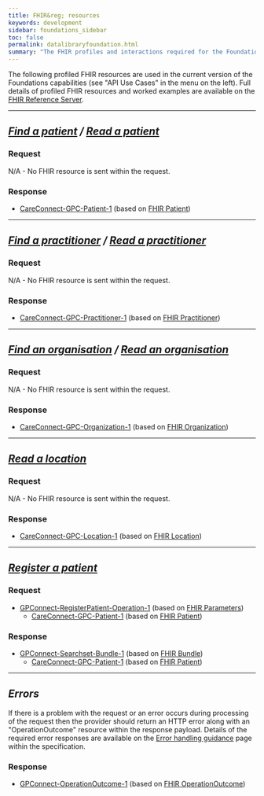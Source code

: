 ```yaml
---
title: FHIR&reg; resources
keywords: development
sidebar: foundations_sidebar
toc: false
permalink: datalibraryfoundation.html
summary: "The FHIR profiles and interactions required for the Foundations capability pack"
---
```


The following profiled FHIR resources are used in the current version of the Foundations capabilities (see "API Use Cases" in the menu on the left). Full details of profiled FHIR resources and worked examples are available on the [FHIR Reference Server](https://fhir.nhs.uk/).

---

## ***[Find a patient](foundations_use_case_find_a_patient.html) / [Read a patient](foundations_use_case_read_a_patient.html)*** ##

### Request ###

N/A - No FHIR resource is sent within the request.

### Response ###

* [CareConnect-GPC-Patient-1](https://simplifier.net/guide/gpconnect-data-model/Home/FHIR-Assets/All-assets/Profiles/Profile--CareConnect-GPC-Patient-1?version=current) (based on [FHIR Patient](http://hl7.org/fhir/STU3/patient.html))

---

## ***[Find a practitioner](foundations_use_case_find_a_practitioner.html) / [Read a practitioner](foundations_use_case_read_a_practitioner.html)*** ##

### Request ###

N/A - No FHIR resource is sent within the request.

### Response ###

* [CareConnect-GPC-Practitioner-1](https://simplifier.net/guide/gpconnect-data-model/Home/FHIR-Assets/All-assets/Profiles/Profile--CareConnect-GPC-Practitioner-1?version=current) (based on [FHIR Practitioner](http://hl7.org/fhir/STU3/practitioner.html))

---

## ***[Find an organisation](foundations_use_case_find_an_organisation.html) / [Read an organisation](foundations_use_case_read_an_organisation.html)*** ##

### Request ###

N/A - No FHIR resource is sent within the request.

### Response ###

* [CareConnect-GPC-Organization-1](https://simplifier.net/guide/gpconnect-data-model/Home/FHIR-Assets/All-assets/Profiles/Profile--CareConnect-GPC-Organization-1?version=current) (based on [FHIR Organization](https://www.hl7.org/fhir/STU3/organization.html))

---

## ***[Read a location](foundations_use_case_read_a_location.html)*** ##

### Request ###

N/A - No FHIR resource is sent within the request.

### Response ###

* [CareConnect-GPC-Location-1](https://simplifier.net/guide/gpconnect-data-model/Home/FHIR-Assets/All-assets/Profiles/Profile--CareConnect-GPC-Location-1?version=current) (based on [FHIR Location](https://www.hl7.org/fhir/STU3/location.html))

---

## ***[Register a patient](foundations_use_case_register_a_patient.html)*** ##

### Request ###

* [GPConnect-RegisterPatient-Operation-1](https://fhir.nhs.uk/STU3/OperationDefinition/GPConnect-RegisterPatient-Operation-1) (based on [FHIR Parameters](https://www.hl7.org/fhir/STU3/parameters.html))
  * [CareConnect-GPC-Patient-1](https://simplifier.net/guide/gpconnect-data-model/Home/FHIR-Assets/All-assets/Profiles/Profile--CareConnect-GPC-Patient-1?version=current) (based on [FHIR Patient](https://www.hl7.org/fhir/STU3/patient.html))

### Response ###

* [GPConnect-Searchset-Bundle-1](https://fhir.nhs.uk/STU3/StructureDefinition/GPConnect-Searchset-Bundle-1) (based on [FHIR Bundle](https://www.hl7.org/fhir/STU3/bundle.html))
  * [CareConnect-GPC-Patient-1](https://simplifier.net/guide/gpconnect-data-model/Home/FHIR-Assets/All-assets/Profiles/Profile--CareConnect-GPC-Patient-1?version=current) (based on [FHIR Patient](https://www.hl7.org/fhir/STU3/patient.html))

---

## ***Errors*** ##

If there is a problem with the request or an error occurs during processing of the request then the provider should return an HTTP error along with an "OperationOutcome" resource within the response payload. Details of the required error responses are available on the [Error handling guidance](development_fhir_error_handling_guidance.html) page within the specification.

### Response ###

* [GPConnect-OperationOutcome-1](https://simplifier.net/guide/gpconnect-data-model/Home/FHIR-Assets/All-assets/Profiles/Profile--GPConnect-OperationOutcome-1?version=current) (based on [FHIR OperationOutcome](https://www.hl7.org/fhir/STU3/operationoutcome.html))
